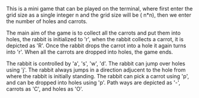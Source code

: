 This is a mini game that can be played on the terminal, where first enter the grid size as a single integer n and the grid size will be ( n*n), then we enter the number of holes and carrots.

The main aim of the game is to collect all the carrots and put them into holes, the rabbit is initialized to 'r', when the rabbit collects a carrot, it is depicted as 'R'. 
Once the rabbit drops the carrot into a hole it again turns into 'r'. When all the carrots are dropped into holes, the game ends.

The rabbit is controlled by 'a', 's', 'w', 'd'. 
The rabbit can jump over holes using 'j'. The rabbit always jumps in a direction adjucent to the hole from where the rabbit is initially standing.
The rabbit can pick a carrot using 'p', and can be dropped into holes using 'p'.
Path ways are depicted as '-', carrots as 'C', and holes as 'O'.

